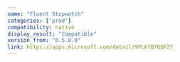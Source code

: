 ```yaml
---
name: "Fluent Stopwatch"
categories: ['prod']
compatibility: native
display_result: "Compatible"
version_from: "0.5.0.0"
link: https://apps.microsoft.com/detail/9PLK7B7QQFZ7
---
```

